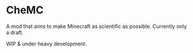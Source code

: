 # CheMC
A mod that aims to make Minecraft as scientific as possible. Currently only a draft.

WIP & under heavy development.

